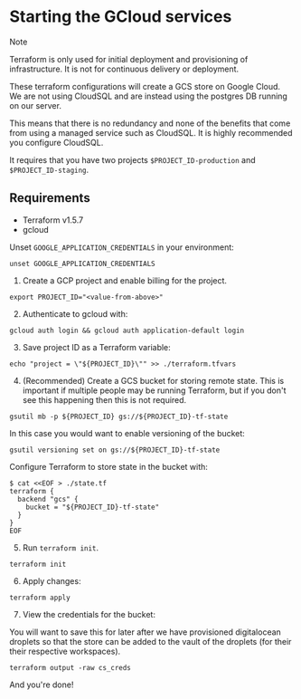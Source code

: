 # Starting the GCloud services

>[!NOTE]
>Terraform is only used for initial deployment and provisioning of infrastructure.
>It is not for continuous delivery or deployment.

These terraform configurations will create a GCS store on Google Cloud. We are not
using CloudSQL and are instead using the postgres DB running on our server.

This means that there is no redundancy and none of the benefits that come from
using a managed service such as CloudSQL. It is highly recommended you configure
CloudSQL.

It requires that you have two projects `$PROJECT_ID-production` and `$PROJECT_ID-staging`.

## Requirements

- Terraform v1.5.7
- gcloud

Unset `GOOGLE_APPLICATION_CREDENTIALS` in your environment:

```
unset GOOGLE_APPLICATION_CREDENTIALS
```

1. Create a GCP project and enable billing for the project.

```
export PROJECT_ID="<value-from-above>"
```

2. Authenticate to gcloud with:

```
gcloud auth login && gcloud auth application-default login
```

3. Save project ID as a Terraform variable:

```
echo "project = \"${PROJECT_ID}\"" >> ./terraform.tfvars
```

4. (Recommended) Create a GCS bucket for storing remote state. This is important
if multiple people may be running Terraform, but if you don't see this happening
then this is not required.

```
gsutil mb -p ${PROJECT_ID} gs://${PROJECT_ID}-tf-state
```

In this case you would want to enable versioning of the bucket:

```
gsutil versioning set on gs://${PROJECT_ID}-tf-state
```

Configure Terraform to store state in the bucket with:

```
$ cat <<EOF > ./state.tf
terraform {
  backend "gcs" {
    bucket = "${PROJECT_ID}-tf-state"
  }
}
EOF
```

5. Run `terraform init`.

```
terraform init
```

6. Apply changes:

```
terraform apply
```

7. View the credentials for the bucket:

You will want to save this for later after we have provisioned digitalocean droplets
so that the store can be added to the vault of the droplets (for their their respective workspaces).

```
terraform output -raw cs_creds
```



And you're done!
